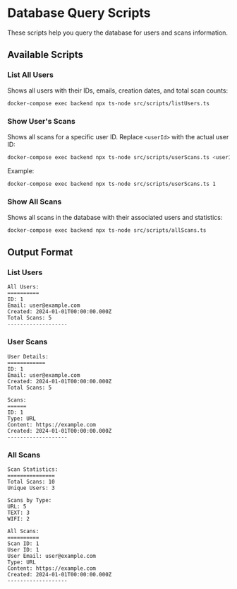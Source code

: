 # Database Query Scripts

These scripts help you query the database for users and scans information.

## Available Scripts

### List All Users
Shows all users with their IDs, emails, creation dates, and total scan counts:
```bash
docker-compose exec backend npx ts-node src/scripts/listUsers.ts
```

### Show User's Scans
Shows all scans for a specific user ID. Replace `<userId>` with the actual user ID:
```bash
docker-compose exec backend npx ts-node src/scripts/userScans.ts <userId>
```
Example:
```bash
docker-compose exec backend npx ts-node src/scripts/userScans.ts 1
```

### Show All Scans
Shows all scans in the database with their associated users and statistics:
```bash
docker-compose exec backend npx ts-node src/scripts/allScans.ts
```

## Output Format

### List Users
```
All Users:
==========
ID: 1
Email: user@example.com
Created: 2024-01-01T00:00:00.000Z
Total Scans: 5
-------------------
```

### User Scans
```
User Details:
============
ID: 1
Email: user@example.com
Created: 2024-01-01T00:00:00.000Z
Total Scans: 5

Scans:
======
ID: 1
Type: URL
Content: https://example.com
Created: 2024-01-01T00:00:00.000Z
-------------------
```

### All Scans
```
Scan Statistics:
===============
Total Scans: 10
Unique Users: 3

Scans by Type:
URL: 5
TEXT: 3
WIFI: 2

All Scans:
==========
Scan ID: 1
User ID: 1
User Email: user@example.com
Type: URL
Content: https://example.com
Created: 2024-01-01T00:00:00.000Z
-------------------
